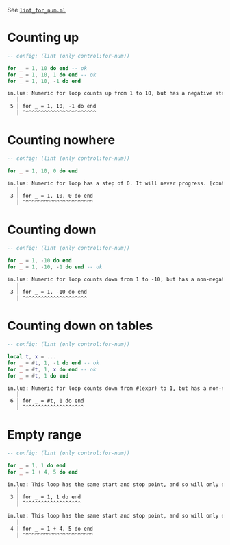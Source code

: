 See [`lint_for_num.ml`](../../src/lint/lint_for_num.ml)

# Counting up
```lua
-- config: (lint (only control:for-num))

for _ = 1, 10 do end -- ok
for _ = 1, 10, 1 do end -- ok
for _ = 1, 10, -1 do end
```

```txt
in.lua: Numeric for loop counts up from 1 to 10, but has a negative step. [control:for-num]
   │
 5 │ for _ = 1, 10, -1 do end
   │ ^^^^^^^^^^^^^^^^^^^^^^^^
```

# Counting nowhere
```lua
-- config: (lint (only control:for-num))

for _ = 1, 10, 0 do end
```

```txt
in.lua: Numeric for loop has a step of 0. It will never progress. [control:for-num]
   │
 3 │ for _ = 1, 10, 0 do end
   │ ^^^^^^^^^^^^^^^^^^^^^^^
```

# Counting down

```lua
-- config: (lint (only control:for-num))

for _ = 1, -10 do end
for _ = 1, -10, -1 do end -- ok
```

```txt
in.lua: Numeric for loop counts down from 1 to -10, but has a non-negative step. [control:for-num]
   │
 3 │ for _ = 1, -10 do end
   │ ^^^^^^^^^^^^^^^^^^^^^
```

# Counting down on tables

```lua
-- config: (lint (only control:for-num))

local t, x = ...
for _ = #t, 1, -1 do end -- ok
for _ = #t, 1, x do end -- ok
for _ = #t, 1 do end
```

```txt
in.lua: Numeric for loop counts down from #(expr) to 1, but has a non-negative step. [control:for-num]
   │
 6 │ for _ = #t, 1 do end
   │ ^^^^^^^^^^^^^^^^^^^^
```

# Empty range
```lua
-- config: (lint (only control:for-num))

for _ = 1, 1 do end
for _ = 1 + 4, 5 do end
```

```txt
in.lua: This loop has the same start and stop point, and so will only execute once. [control:for-num]
   │
 3 │ for _ = 1, 1 do end
   │ ^^^^^^^^^^^^^^^^^^^

in.lua: This loop has the same start and stop point, and so will only execute once. [control:for-num]
   │
 4 │ for _ = 1 + 4, 5 do end
   │ ^^^^^^^^^^^^^^^^^^^^^^^
```

